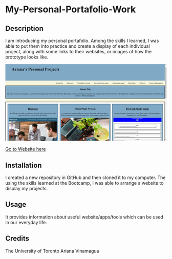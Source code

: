 # My-Personal-Portafolio-Work

## Description
I am introducing my personal portafolio. Among the skills I learned, I was able to put them into practice and create a display of each 
individual project, along with some links to their websites, or images of how the prototype looks like. 

![Webpage](./Images/personal.png)

[Go to Website here](https://ari07-ari.github.io/Module-1-Challange-Code/)

## Installation
I created a new repository in GitHub and then cloned it to my computer. The using the skills learned at the Bootcamp, I was able to
arrange a website to display my projects.

## Usage
It provides information about useful website/apps/tools which can be used in our everyday life.

## Credits
The University of Toronto
Ariana Vinamagua